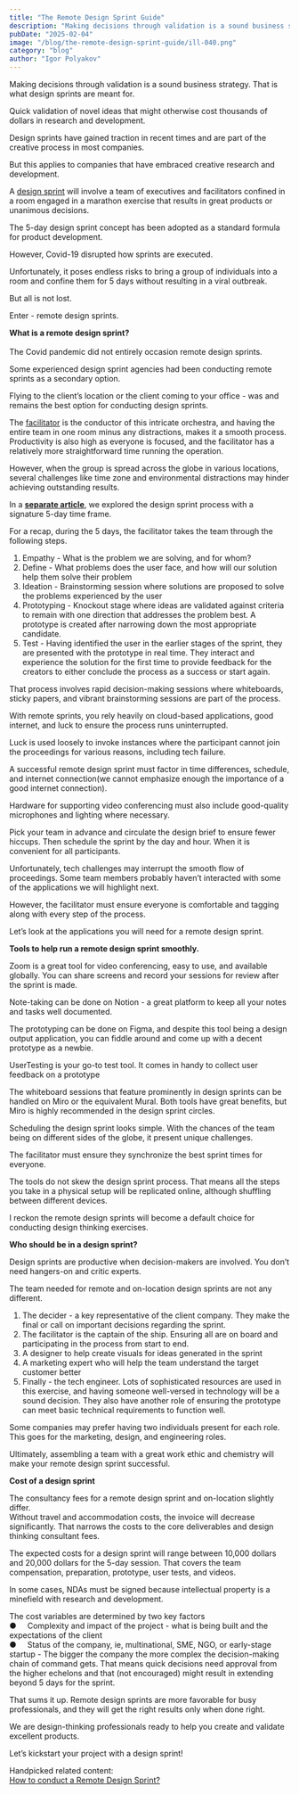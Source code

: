 ```yaml
---
title: "The Remote Design Sprint Guide"
description: "Making decisions through validation is a sound business strategy. That is what design sprints are meant for."
pubDate: "2025-02-04"
image: "/blog/the-remote-design-sprint-guide/ill-040.png"
category: "blog"
author: "Igor Polyakov"
---
```


Making decisions through validation is a sound business strategy. That is what design sprints are meant for.  
  
Quick validation of novel ideas that might otherwise cost thousands of dollars in research and development.  
  
Design sprints have gained traction in recent times and are part of the creative process in most companies.  
  
But this applies to companies that have embraced creative research and development.  
  
A [design sprint](https://blueroad.cc/tpost/tsz3rstvf1-the-design-sprint-concepts-blueroad) will involve a team of executives and facilitators confined in a room engaged in a marathon exercise that results in great products or unanimous decisions.  
  
The 5-day design sprint concept has been adopted as a standard formula for product development.  
  
However, Covid-19 disrupted how sprints are executed.  
  
Unfortunately, it poses endless risks to bring a group of individuals into a room and confine them for 5 days without resulting in a viral outbreak.  
  
But all is not lost.  
  
Enter - remote design sprints.  
  
  
**What is a remote design sprint?**  
   
The Covid pandemic did not entirely occasion remote design sprints.  
  
Some experienced design sprint agencies had been conducting remote sprints as a secondary option.  
  
Flying to the client’s location or the client coming to your office - was and remains the best option for conducting design sprints.  
  
The [facilitator](https://blueroad.cc/tpost/ugt2l7xdb1-an-excellent-facilitators-read-group-lea) is the conductor of this intricate orchestra, and having the entire team in one room minus any distractions, makes it a smooth process. Productivity is also high as everyone is focused, and the facilitator has a relatively more straightforward time running the operation.  
  
However, when the group is spread across the globe in various locations, several challenges like time zone and environmental distractions may hinder achieving outstanding results.  
  
In a [**separate article**](https://blueroad.cc/tpost/7t0msh1vk1-why-design-sprints-are-important-for-ent), we explored the design sprint process with a signature 5-day time frame.  
  
For a recap, during the 5 days, the facilitator takes the team through the following steps.  
  
  

1.  Empathy - What is the problem we are solving, and for whom?
2.  Define - What problems does the user face, and how will our solution help them solve their problem
3.  Ideation - Brainstorming session where solutions are proposed to solve the problems experienced by the user
4.  Prototyping - Knockout stage where ideas are validated against criteria to remain with one direction that addresses the problem best. A prototype is created after narrowing down the most appropriate candidate.
5.  Test - Having identified the user in the earlier stages of the sprint, they are presented with the prototype in real time. They interact and experience the solution for the first time to provide feedback for the creators to either conclude the process as a success or start again.

  
That process involves rapid decision-making sessions where whiteboards, sticky papers, and vibrant brainstorming sessions are part of the process.  
  
With remote sprints, you rely heavily on cloud-based applications, good internet, and luck to ensure the process runs uninterrupted.  
  
Luck is used loosely to invoke instances where the participant cannot join the proceedings for various reasons, including tech failure.  
  
  
  
  
  
A successful remote design sprint must factor in time differences, schedule, and internet connection(we cannot emphasize enough the importance of a good internet connection).  
  
Hardware for supporting video conferencing must also include good-quality microphones and lighting where necessary.  
  
Pick your team in advance and circulate the design brief to ensure fewer hiccups. Then schedule the sprint by the day and hour. When it is convenient for all participants.  
  
Unfortunately, tech challenges may interrupt the smooth flow of proceedings. Some team members probably haven’t interacted with some of the applications we will highlight next.  
  
However, the facilitator must ensure everyone is comfortable and tagging along with every step of the process.  
  
Let’s look at the applications you will need for a remote design sprint.  
  
**Tools to help run a remote design sprint smoothly.**  
  
Zoom is a great tool for video conferencing, easy to use, and available globally. You can share screens and record your sessions for review after the sprint is made.  
  
Note-taking can be done on Notion - a great platform to keep all your notes and tasks well documented.  
  
The prototyping can be done on Figma, and despite this tool being a design output application, you can fiddle around and come up with a decent prototype as a newbie.  
  
UserTesting is your go-to test tool. It comes in handy to collect user feedback on a prototype  
  
The whiteboard sessions that feature prominently in design sprints can be handled on Miro or the equivalent Mural. Both tools have great benefits, but Miro is highly recommended in the design sprint circles.  
  
Scheduling the design sprint looks simple. With the chances of the team being on different sides of the globe, it present unique challenges.  
  
The facilitator must ensure they synchronize the best sprint times for everyone.  
  
The tools do not skew the design sprint process. That means all the steps you take in a physical setup will be replicated online, although shuffling between different devices.  
  
I reckon the remote design sprints will become a default choice for conducting design thinking exercises.  
  
  
**Who should be in a design sprint?**  
  
  
Design sprints are productive when decision-makers are involved. You don’t need hangers-on and critic experts.  
  
The team needed for remote and on-location design sprints are not any different.  
  

1.  The decider - a key representative of the client company. They make the final or call on important decisions regarding the sprint. 
2.  The facilitator is the captain of the ship. Ensuring all are on board and participating in the process from start to end.
3.  A designer to help create visuals for ideas generated in the sprint
4.  A marketing expert who will help the team understand the target customer better
5.  Finally - the tech engineer. Lots of sophisticated resources are used in this exercise, and having someone well-versed in technology will be a sound decision. They also have another role of ensuring the prototype can meet basic technical requirements to function well.

  
Some companies may prefer having two individuals present for each role. This goes for the marketing, design, and engineering roles.  
  
Ultimately, assembling a team with a great work ethic and chemistry will make your remote design sprint successful.  
  
  
**Cost of a design sprint**  
  
The consultancy fees for a remote design sprint and on-location slightly differ.  
Without travel and accommodation costs, the invoice will decrease significantly. That narrows the costs to the core deliverables and design thinking consultant fees.  
  
The expected costs for a design sprint will range between 10,000 dollars and 20,000 dollars for the 5-day session. That covers the team compensation, preparation, prototype, user tests, and videos.  
  
In some cases, NDAs must be signed because intellectual property is a minefield with research and development.  
  
The cost variables are determined by two key factors  
●     Complexity and impact of the project - what is being built and the expectations of the client  
●     Status of the company, ie, multinational, SME, NGO, or early-stage startup - The bigger the company the more complex the decision-making chain of command gets. That means quick decisions need approval from the higher echelons and that (not encouraged) might result in extending beyond 5 days for the sprint.  
  
  
That sums it up. Remote design sprints are more favorable for busy professionals, and they will get the right results only when done right.  
  
We are design-thinking professionals ready to help you create and validate excellent products.  
  
Let’s kickstart your project with a design sprint!  
  
Handpicked related content:  
[How to conduct a Remote Design Sprint?](https://blueroad.cc/tpost/uh3gje8pn1-how-to-conduct-a-remote-design-sprint)